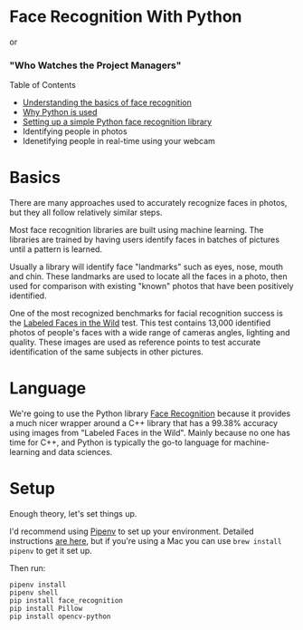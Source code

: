 # Face Recognition With Python
or
### "Who Watches the Project Managers"

Table of Contents
- [Understanding the basics of face recognition](#basics)
- [Why Python is used](#language)
- [Setting up a simple Python face recognition library](#setup)
- Identifying people in photos
- Idenetifying people in real-time using your webcam

# Basics
There are many approaches used to accurately recognize faces in photos, but they all follow relatively similar steps.

Most face recognition libraries are built using machine learning. The libraries are trained by having users identify faces in batches of pictures until a pattern is learned.

Usually a library will identify face "landmarks" such as eyes, nose, mouth and chin. These landmarks are used to locate all the faces in a photo, then used for comparison with existing "known" photos that have been positively identified.

One of the most recognized benchmarks for facial recognition success is the [Labeled Faces in the Wild](http://vis-www.cs.umass.edu/lfw/) test. This test contains 13,000 identified photos of people's faces with a wide range of cameras angles, lighting and quality. These images are used as reference points to test accurate identification of the same subjects in other pictures.

# Language
We're going to use the Python library [Face Recognition](https://github.com/ageitgey/face_recognition) because it provides a much nicer wrapper around a C++ library that has a 99.38% accuracy using images from "Labeled Faces in the Wild". Mainly because no one has time for C++, and Python is typically the go-to language for machine-learning and data sciences.

# Setup
Enough theory, let's set things up.

I'd recommend using [Pipenv](https://docs.pipenv.org/) to set up your environment. Detailed instructions [are here](https://docs.pipenv.org/install/#installing-pipenv), but if you're using a Mac you can use `brew install pipenv` to get it set up.

Then run:
```
pipenv install
pipenv shell
pip install face_recognition
pip install Pillow
pip install opencv-python
```
